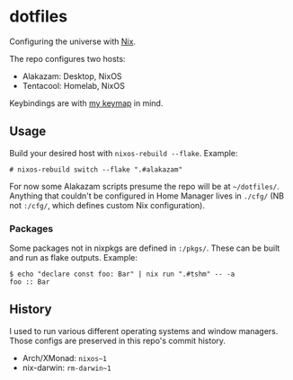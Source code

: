 # dotfiles

Configuring the universe with [Nix](https://nixos.org).

The repo configures two hosts:

- Alakazam: Desktop, NixOS
- Tentacool: Homelab, NixOS

Keybindings are with [my keymap](https://git.sr.ht/~samhh/qmk_firmware/tree/samhh/item/keyboards/ergodox_ez/keymaps/samhh/README.md) in mind.

## Usage

Build your desired host with `nixos-rebuild --flake`. Example:

```console
# nixos-rebuild switch --flake ".#alakazam"
```

For now some Alakazam scripts presume the repo will be at `~/dotfiles/`. Anything that couldn't be configured in Home Manager lives in `./cfg/` (NB not `:/cfg/`, which defines custom Nix configuration).

### Packages

Some packages not in nixpkgs are defined in `:/pkgs/`. These can be built and run as flake outputs. Example:

```console
$ echo "declare const foo: Bar" | nix run ".#tshm" -- -a
foo :: Bar
```

## History

I used to run various different operating systems and window managers. Those configs are preserved in this repo's commit history.

- Arch/XMonad: `nixos~1`
- nix-darwin: `rm-darwin~1`
